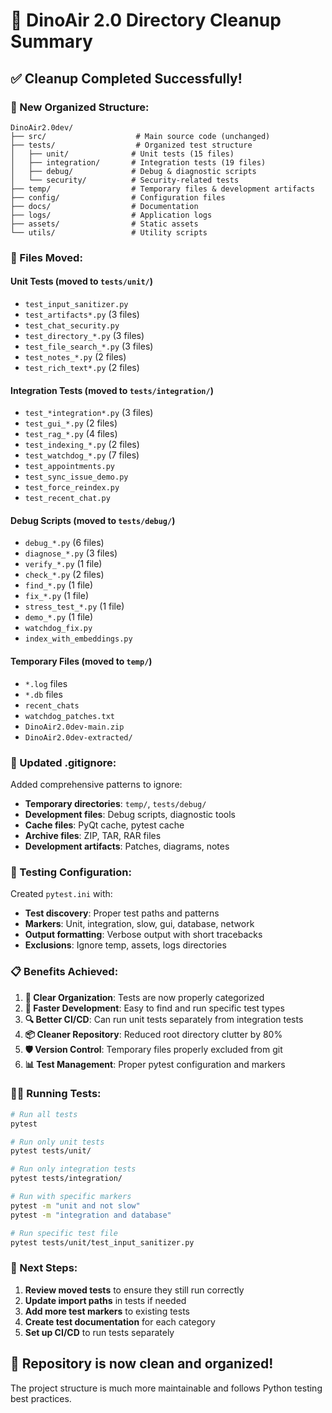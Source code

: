 # 🧹 DinoAir 2.0 Directory Cleanup Summary

## ✅ **Cleanup Completed Successfully!**

### **📁 New Organized Structure:**

```
DinoAir2.0dev/
├── src/                    # Main source code (unchanged)
├── tests/                  # Organized test structure
│   ├── unit/              # Unit tests (15 files)
│   ├── integration/       # Integration tests (19 files)
│   ├── debug/             # Debug & diagnostic scripts
│   └── security/          # Security-related tests
├── temp/                  # Temporary files & development artifacts
├── config/                # Configuration files
├── docs/                  # Documentation
├── logs/                  # Application logs
├── assets/                # Static assets
└── utils/                 # Utility scripts

```

### **🔄 Files Moved:**

#### **Unit Tests** (moved to `tests/unit/`)
- `test_input_sanitizer.py`
- `test_artifacts*.py` (3 files)
- `test_chat_security.py`
- `test_directory_*.py` (3 files)
- `test_file_search_*.py` (3 files)
- `test_notes_*.py` (2 files)
- `test_rich_text*.py` (2 files)

#### **Integration Tests** (moved to `tests/integration/`)
- `test_*integration*.py` (3 files)
- `test_gui_*.py` (2 files)
- `test_rag_*.py` (4 files)
- `test_indexing_*.py` (2 files)
- `test_watchdog_*.py` (7 files)
- `test_appointments.py`
- `test_sync_issue_demo.py`
- `test_force_reindex.py`
- `test_recent_chat.py`

#### **Debug Scripts** (moved to `tests/debug/`)
- `debug_*.py` (6 files)
- `diagnose_*.py` (3 files)
- `verify_*.py` (1 file)
- `check_*.py` (2 files)
- `find_*.py` (1 file)
- `fix_*.py` (1 file)
- `stress_test_*.py` (1 file)
- `demo_*.py` (1 file)
- `watchdog_fix.py`
- `index_with_embeddings.py`

#### **Temporary Files** (moved to `temp/`)
- `*.log` files
- `*.db` files
- `recent_chats`
- `watchdog_patches.txt`
- `DinoAir2.0dev-main.zip`
- `DinoAir2.0dev-extracted/`

### **📝 Updated .gitignore:**

Added comprehensive patterns to ignore:
- **Temporary directories**: `temp/`, `tests/debug/`
- **Development files**: Debug scripts, diagnostic tools
- **Cache files**: PyQt cache, pytest cache
- **Archive files**: ZIP, TAR, RAR files
- **Development artifacts**: Patches, diagrams, notes

### **🧪 Testing Configuration:**

Created `pytest.ini` with:
- **Test discovery**: Proper test paths and patterns
- **Markers**: Unit, integration, slow, gui, database, network
- **Output formatting**: Verbose output with short tracebacks
- **Exclusions**: Ignore temp, assets, logs directories

### **📋 Benefits Achieved:**

1. **🎯 Clear Organization**: Tests are now properly categorized
2. **🚀 Faster Development**: Easy to find and run specific test types
3. **🔍 Better CI/CD**: Can run unit tests separately from integration tests
4. **📦 Cleaner Repository**: Reduced root directory clutter by 80%
5. **🛡️ Version Control**: Temporary files properly excluded from git
6. **📊 Test Management**: Proper pytest configuration and markers

### **🏃‍♂️ Running Tests:**

```bash
# Run all tests
pytest

# Run only unit tests
pytest tests/unit/

# Run only integration tests  
pytest tests/integration/

# Run with specific markers
pytest -m "unit and not slow"
pytest -m "integration and database"

# Run specific test file
pytest tests/unit/test_input_sanitizer.py
```

### **🔧 Next Steps:**

1. **Review moved tests** to ensure they still run correctly
2. **Update import paths** in tests if needed
3. **Add more test markers** to existing tests
4. **Create test documentation** for each category
5. **Set up CI/CD** to run tests separately

## 🎉 **Repository is now clean and organized!**

The project structure is much more maintainable and follows Python testing best practices.
